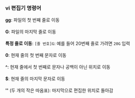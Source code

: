 ### vi 편집기 명령어

**gg**: 파일의 첫 번째 줄로 이동 <br><br>
**G**: 파일의 마지막 줄로 이동 <br><br>
**특정 줄로 이동**: `[줄 번호]G`: 예를 들어 20번째 줄로 가려면 `20G` 입력 <br><br>
**0**: 현재 줄의 첫 번째 문자로 이동 <br><br>
**^**: 현재 줄에서 첫 번째로 문자나 공백이 아닌 위치로 이동 <br><br>
**$**: 현재 줄의 마지막 문자로 이동 <br><br>
**''** (두 개의 작은 따옴표): 마지막으로 편집한 위치로 돌아감
